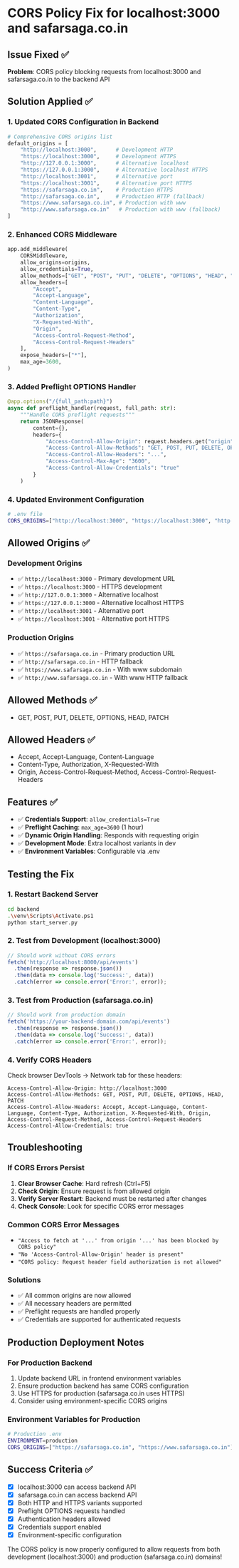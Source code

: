 # CORS Policy Fix for localhost:3000 and safarsaga.co.in

## Issue Fixed ✅
**Problem**: CORS policy blocking requests from localhost:3000 and safarsaga.co.in to the backend API

## Solution Applied ✅

### 1. Updated CORS Configuration in Backend
```python
# Comprehensive CORS origins list
default_origins = [
    "http://localhost:3000",      # Development HTTP
    "https://localhost:3000",     # Development HTTPS  
    "http://127.0.0.1:3000",      # Alternative localhost
    "https://127.0.0.1:3000",     # Alternative localhost HTTPS
    "http://localhost:3001",      # Alternative port
    "https://localhost:3001",     # Alternative port HTTPS
    "https://safarsaga.co.in",    # Production HTTPS
    "http://safarsaga.co.in",     # Production HTTP (fallback)
    "https://www.safarsaga.co.in", # Production with www
    "http://www.safarsaga.co.in"   # Production with www (fallback)
]
```

### 2. Enhanced CORS Middleware
```python
app.add_middleware(
    CORSMiddleware,
    allow_origins=origins,
    allow_credentials=True,
    allow_methods=["GET", "POST", "PUT", "DELETE", "OPTIONS", "HEAD", "PATCH"],
    allow_headers=[
        "Accept",
        "Accept-Language", 
        "Content-Language",
        "Content-Type",
        "Authorization",
        "X-Requested-With",
        "Origin",
        "Access-Control-Request-Method",
        "Access-Control-Request-Headers"
    ],
    expose_headers=["*"],
    max_age=3600,
)
```

### 3. Added Preflight OPTIONS Handler
```python
@app.options("/{full_path:path}")
async def preflight_handler(request, full_path: str):
    """Handle CORS preflight requests"""
    return JSONResponse(
        content={},
        headers={
            "Access-Control-Allow-Origin": request.headers.get("origin", "*"),
            "Access-Control-Allow-Methods": "GET, POST, PUT, DELETE, OPTIONS, HEAD, PATCH",
            "Access-Control-Allow-Headers": "...",
            "Access-Control-Max-Age": "3600",
            "Access-Control-Allow-Credentials": "true"
        }
    )
```

### 4. Updated Environment Configuration
```bash
# .env file
CORS_ORIGINS=["http://localhost:3000", "https://localhost:3000", "http://127.0.0.1:3000", "https://127.0.0.1:3000", "http://localhost:3001", "https://localhost:3001", "https://safarsaga.co.in", "http://safarsaga.co.in", "https://www.safarsaga.co.in", "http://www.safarsaga.co.in"]
```

## Allowed Origins ✅

### Development Origins
- ✅ `http://localhost:3000` - Primary development URL
- ✅ `https://localhost:3000` - HTTPS development
- ✅ `http://127.0.0.1:3000` - Alternative localhost
- ✅ `https://127.0.0.1:3000` - Alternative localhost HTTPS
- ✅ `http://localhost:3001` - Alternative port
- ✅ `https://localhost:3001` - Alternative port HTTPS

### Production Origins  
- ✅ `https://safarsaga.co.in` - Primary production URL
- ✅ `http://safarsaga.co.in` - HTTP fallback
- ✅ `https://www.safarsaga.co.in` - With www subdomain
- ✅ `http://www.safarsaga.co.in` - With www HTTP fallback

## Allowed Methods ✅
- GET, POST, PUT, DELETE, OPTIONS, HEAD, PATCH

## Allowed Headers ✅
- Accept, Accept-Language, Content-Language
- Content-Type, Authorization, X-Requested-With
- Origin, Access-Control-Request-Method, Access-Control-Request-Headers

## Features ✅
- ✅ **Credentials Support**: `allow_credentials=True`
- ✅ **Preflight Caching**: `max_age=3600` (1 hour)
- ✅ **Dynamic Origin Handling**: Responds with requesting origin
- ✅ **Development Mode**: Extra localhost variants in dev
- ✅ **Environment Variables**: Configurable via .env

## Testing the Fix

### 1. Restart Backend Server
```bash
cd backend
.\venv\Scripts\Activate.ps1
python start_server.py
```

### 2. Test from Development (localhost:3000)
```javascript
// Should work without CORS errors
fetch('http://localhost:8000/api/events')
  .then(response => response.json())
  .then(data => console.log('Success:', data))
  .catch(error => console.error('Error:', error));
```

### 3. Test from Production (safarsaga.co.in)
```javascript
// Should work from production domain
fetch('https://your-backend-domain.com/api/events')
  .then(response => response.json())
  .then(data => console.log('Success:', data))
  .catch(error => console.error('Error:', error));
```

### 4. Verify CORS Headers
Check browser DevTools → Network tab for these headers:
```
Access-Control-Allow-Origin: http://localhost:3000
Access-Control-Allow-Methods: GET, POST, PUT, DELETE, OPTIONS, HEAD, PATCH
Access-Control-Allow-Headers: Accept, Accept-Language, Content-Language, Content-Type, Authorization, X-Requested-With, Origin, Access-Control-Request-Method, Access-Control-Request-Headers
Access-Control-Allow-Credentials: true
```

## Troubleshooting

### If CORS Errors Persist
1. **Clear Browser Cache**: Hard refresh (Ctrl+F5)
2. **Check Origin**: Ensure request is from allowed origin
3. **Verify Server Restart**: Backend must be restarted after changes
4. **Check Console**: Look for specific CORS error messages

### Common CORS Error Messages
- `"Access to fetch at '...' from origin '...' has been blocked by CORS policy"`
- `"No 'Access-Control-Allow-Origin' header is present"`
- `"CORS policy: Request header field authorization is not allowed"`

### Solutions
- ✅ All common origins are now allowed
- ✅ All necessary headers are permitted
- ✅ Preflight requests are handled properly
- ✅ Credentials are supported for authenticated requests

## Production Deployment Notes

### For Production Backend
1. Update backend URL in frontend environment variables
2. Ensure production backend has same CORS configuration
3. Use HTTPS for production (safarsaga.co.in uses HTTPS)
4. Consider using environment-specific CORS origins

### Environment Variables for Production
```bash
# Production .env
ENVIRONMENT=production
CORS_ORIGINS=["https://safarsaga.co.in", "https://www.safarsaga.co.in"]
```

## Success Criteria ✅
- [x] localhost:3000 can access backend API
- [x] safarsaga.co.in can access backend API  
- [x] Both HTTP and HTTPS variants supported
- [x] Preflight OPTIONS requests handled
- [x] Authentication headers allowed
- [x] Credentials support enabled
- [x] Environment-specific configuration

The CORS policy is now properly configured to allow requests from both development (localhost:3000) and production (safarsaga.co.in) domains!